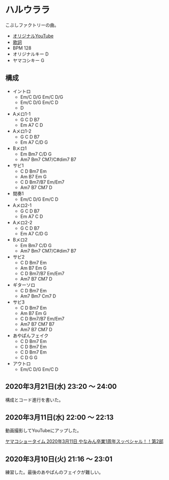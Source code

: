 # ハルウララ

こぶしファクトリーの曲。

- [オリジナルYouTube](https://www.youtube.com/watch?v=cRmOd0a1TAw)
- [歌詞](http://j-lyric.net/artist/a05a651/l04b88a.html)
- BPM 128
- オリジナルキー D
- ヤマコシキー G

## 構成

- イントロ
  - Em/C D/G Em/C D/G
  - Em/C D/G Em/C D
  - D
- Aメロ1-1
  - G C D B7
  - Em A7 C D
- Aメロ1-2
  - G C D B7
  - Em A7 C/D G
- Bメロ1
  - Em Bm7 C/D G
  - Am7 Bm7 CM7/C#dim7 B7
- サビ1
  - C D Bm7 Em
  - Am B7 Em G
  - C D Bm7/B7 Em/Em7
  - Am7 B7 CM7 D
- 間奏1
  - Em/C D/G Em/C D
- Aメロ2-1
  - G C D B7
  - Em A7 C D
- Aメロ2-2
  - G C D B7
  - Em A7 C/D G
- Bメロ2
  - Em Bm7 C/D G
  - Am7 Bm7 CM7/C#dim7 B7
- サビ2
  - C D Bm7 Em
  - Am B7 Em G
  - C D Bm7/B7 Em/Em7
  - Am7 B7 CM7 D
- ギターソロ
  - C D Bm7 Em
  - Am7 Bm7 Cm7 D
- サビ3
  - C D Bm7 Em
  - Am B7 Em G
  - C D Bm7/B7 Em/Em7
  - Am7 B7 CM7 B7
  - Am7 B7 CM7 D
- あやぱんフェイク
  - C D Bm7 Em
  - C D Bm7 Em
  - C D Bm7 Em
  - C D G G
- アウトロ
  - Em/C D/G Em/C D

## 2020年3月21日(水) 23:20 ～ 24:00

構成とコード進行を書いた。

## 2020年3月11日(水) 22:00 ～ 22:13

動画撮影してYouTubeにアップした。

[ヤマコショータイム 2020年3月11日 やなみん卒業1周年スッペシャル！！第2部](https://www.youtube.com/watch?v=T2Owj4QqKh4)

## 2020年3月10日(火) 21:16 ～ 23:01

練習した。最後のあやぱんのフェイクが難しい。
